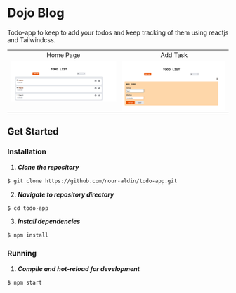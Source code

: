 # Dojo Blog
Todo-app to keep to add your todos and keep tracking of them using reactjs and Tailwindcss. 
<table>
  <tr>
    <td align="center">Home Page</td>
     <td align="center">Add Task</td>
  </tr>
  <tr>
    <td valign="top"><img src="screenShots\Home.png"></td>
    <td valign="top"><img src="screenShots\Add Task.png"></td>
  </tr>
 </table>

## Get Started
### Installation

1. **_Clone the repository_**

```sh
$ git clone https://github.com/nour-aldin/todo-app.git
```

2. **_Navigate to repository directory_**

```sh
$ cd todo-app
```

3. **_Install dependencies_**

```sh
$ npm install
```

### Running

1. **_Compile and hot-reload for development_**

```sh
$ npm start
```
